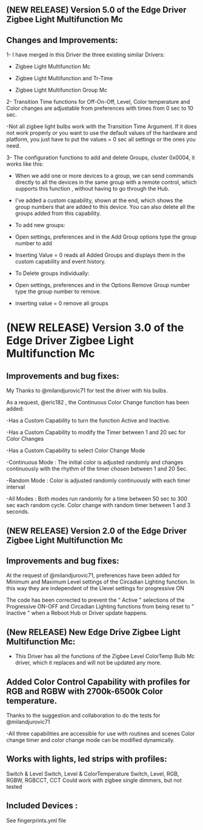 ## (NEW RELEASE) Version 5.0 of the Edge Driver Zigbee Light Multifunction Mc

 ## Changes and Improvements:

1- I have merged in this Driver the three existing similar Drivers:

- Zigbee Light Multifunction Mc

- Zigbee Light Multifunction and Tr-Time

- Zigbee Light Multifunction Group Mc

2- Transition Time functions for Off-On-Off, Level, Color temperature and Color changes are adjustable from preferences with times from 0 sec to 10 sec.

-Not all zigbee light bulbs work with the Transition Time Argument. If it does not work properly or you want to use the default values of the hardware and platform, you just have to put the values = 0 sec all settings or the ones you need.

3- The configuration functions to add and delete Groups, cluster 0x0004, it works like this:

- When we add one or more devices to a group, we can send commands directly to all the devices in the same group with a remote control, which supports this function , without having to go through the Hub.

- I’ve added a custom capability, shown at the end, which shows the group numbers that are added to this device. You can also delete all the groups added from this capability.
 
- To add new groups:

- Open settings, preferences and in the Add Group options type the group number to add

- Inserting Value = 0 reads all Added Groups and displays them in the custom capability and event history.

- To Delete groups individually:

- Open settings, preferences and in the Options Remove Group number type the group number to remove.

- inserting value = 0 remove all groups


# (NEW RELEASE) Version 3.0 of the Edge Driver Zigbee Light Multifunction Mc

## Improvements and bug fixes:

My Thanks to @milandjurovic71 for test the driver with his bulbs.

As a request, @eric182 , the Continuous Color Change function has been added:

-Has a Custom Capability to turn the function Active and Inactive.

-Has a Custom Capability to modify the Timer between 1 and 20 sec for Color Changes

-Has a Custom Capability to select Color Change Mode

-Continuous Mode : The initial color is adjusted randomly and changes continuously with the rhythm of the timer chosen between 1 and 20 Sec.

-Random Mode : Color is adjusted randomly continuously with each timer interval

-All Modes : Both modes run randomly for a time between 50 sec to 300 sec each random cycle. Color change with random timer between 1 and 3 seconds.


## (NEW RELEASE) Version 2.0 of the Edge Driver Zigbee Light Multifunction Mc

## Improvements and bug fixes:

At the request of @milandjurovic71, preferences have been added for Minimum and Maximum Level settings of the Circadian Lighting function. In this way they are independent of the Llevel settings for progressive ON

The code has been corrected to prevent the “ Active " selections of the Progressive ON-OFF and Circadian Lighting functions from being reset to " Inactive " when a Reboot Hub or Driver update happens.


## (New RELEASE) New Edge Drive Zigbee Light Multifunction Mc:

- This Driver has all the functions of the Zigbee Level ColorTemp Bulb Mc driver, which it replaces and will not be updated any more.

## Added Color Control Capability with profiles for RGB and RGBW with 2700k-6500k Color temperature.

Thanks to the suggestion and collaboration to do the tests for @milandjurovic71


-All three capabilities are accessible for use with routines and scenes
Color change timer and color change mode can be modified dynamically.


## Works with lights, led strips with profiles:

Switch & Level
Switch, Level & ColorTemperature
Switch, Level, RGB, RGBW, RGBCCT, CCT
Could work with zigbee single dimmers, but not tested

## Included Devices :

See fingerprints.yml file